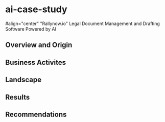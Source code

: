 # ai-case-study
#align="center" "Rallynow.io"
Legal Document Management and Drafting Software Powered by AI
## Overview and Origin
## Business Activites
## Landscape
## Results
## Recommendations
